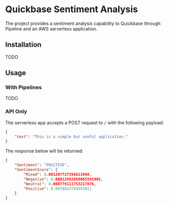# Quickbase Sentiment Analysis

The project provides a sentiment analysis capability to Quickbase through Pipeline and an AWS serverless application.

## Installation

TODO

## Usage

### With Pipelines

TODO

### API Only

The serverless app accepts a POST request to `/` with the following payload:

```json
{
    "text": "This is a simple but useful application."
}
```

The response below will be returned:

```json
{
    "Sentiment": "POSITIVE",
    "SentimentScore": {
        "Mixed": 0.001207727356813848,
        "Negative": 0.00012982868065591902,
        "Neutral": 0.000779111753217876,
        "Positive": 0.9978833794593811
    }
}
```
